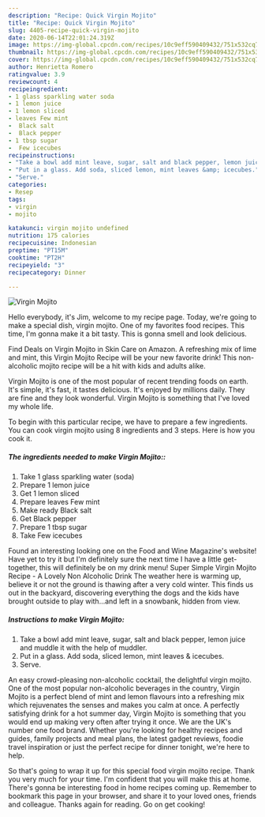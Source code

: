 ```yaml
---
description: "Recipe: Quick Virgin Mojito"
title: "Recipe: Quick Virgin Mojito"
slug: 4405-recipe-quick-virgin-mojito
date: 2020-06-14T22:01:24.319Z
image: https://img-global.cpcdn.com/recipes/10c9eff590409432/751x532cq70/virgin-mojito-recipe-main-photo.jpg
thumbnail: https://img-global.cpcdn.com/recipes/10c9eff590409432/751x532cq70/virgin-mojito-recipe-main-photo.jpg
cover: https://img-global.cpcdn.com/recipes/10c9eff590409432/751x532cq70/virgin-mojito-recipe-main-photo.jpg
author: Henrietta Romero
ratingvalue: 3.9
reviewcount: 4
recipeingredient:
- 1 glass sparkling water soda
- 1 lemon juice
- 1 lemon sliced
- leaves Few mint
-  Black salt
-  Black pepper
- 1 tbsp sugar
-  Few icecubes
recipeinstructions:
- "Take a bowl add mint leave, sugar, salt and black pepper, lemon juice and muddle it with the help of muddler."
- "Put in a glass. Add soda, sliced lemon, mint leaves &amp; icecubes."
- "Serve."
categories:
- Resep
tags:
- virgin
- mojito

katakunci: virgin mojito undefined
nutrition: 175 calories
recipecuisine: Indonesian
preptime: "PT15M"
cooktime: "PT2H"
recipeyield: "3"
recipecategory: Dinner

---
```



![Virgin Mojito](https://img-global.cpcdn.com/recipes/10c9eff590409432/751x532cq70/virgin-mojito-recipe-main-photo.jpg)

Hello everybody, it's Jim, welcome to my recipe page. Today, we're going to make a special dish, virgin mojito. One of my favorites food recipes. This time, I'm gonna make it a bit tasty. This is gonna smell and look delicious.

Find Deals on Virgin Mojito in Skin Care on Amazon. A refreshing mix of lime and mint, this Virgin Mojito Recipe will be your new favorite drink! This non-alcoholic mojito recipe will be a hit with kids and adults alike.

Virgin Mojito is one of the most popular of recent trending foods on earth. It's simple, it's fast, it tastes delicious. It's enjoyed by millions daily. They are fine and they look wonderful. Virgin Mojito is something that I've loved my whole life.


To begin with this particular recipe, we have to prepare a few ingredients. You can cook virgin mojito using 8 ingredients and 3 steps. Here is how you cook it.

##### The ingredients needed to make Virgin Mojito::

1. Take 1 glass sparkling water (soda)
1. Prepare 1 lemon juice
1. Get 1 lemon sliced
1. Prepare leaves Few mint
1. Make ready  Black salt
1. Get  Black pepper
1. Prepare 1 tbsp sugar
1. Take  Few icecubes


Found an interesting looking one on the Food and Wine Magazine&#39;s website! Have yet to try it but I&#39;m definitely sure the next time I have a little get-together, this will definitely be on my drink menu! Super Simple Virgin Mojito Recipe - A Lovely Non Alcoholic Drink The weather here is warming up, believe it or not the ground is thawing after a very cold winter. This finds us out in the backyard, discovering everything the dogs and the kids have brought outside to play with…and left in a snowbank, hidden from view. 

##### Instructions to make Virgin Mojito:

1. Take a bowl add mint leave, sugar, salt and black pepper, lemon juice and muddle it with the help of muddler.
1. Put in a glass. Add soda, sliced lemon, mint leaves &amp; icecubes.
1. Serve.


An easy crowd-pleasing non-alcoholic cocktail, the delightful virgin mojito. One of the most popular non-alcoholic beverages in the country, Virgin Mojito is a perfect blend of mint and lemon flavours into a refreshing mix which rejuvenates the senses and makes you calm at once. A perfectly satisfying drink for a hot summer day, Virgin Mojito is something that you would end up making very often after trying it once. We are the UK&#39;s number one food brand. Whether you&#39;re looking for healthy recipes and guides, family projects and meal plans, the latest gadget reviews, foodie travel inspiration or just the perfect recipe for dinner tonight, we&#39;re here to help. 

So that's going to wrap it up for this special food virgin mojito recipe. Thank you very much for your time. I'm confident that you will make this at home. There's gonna be interesting food in home recipes coming up. Remember to bookmark this page in your browser, and share it to your loved ones, friends and colleague. Thanks again for reading. Go on get cooking!
